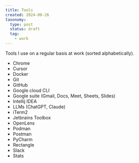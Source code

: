 ```yaml
---
title: Tools
created: 2024-08-26
taxonomy:
  type: post
  status: draft
  tag:
    - work
---
```


Tools I use on a regular basis at work (sorted alphabetically).

* Chrome
* Cursor
* Docker
* Git
* GitHub
* Google cloud CLI
* Google suite (Gmail, Docs, Meet, Sheets, Slides)
* Intellij IDEA
* LLMs (ChatGPT, Claude)
* iTerm2
* Jetbrains Toolbox
* OpenLens
* Podman
* Postman
* PyCharm
* Rectangle
* Slack
* Stats
